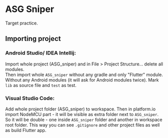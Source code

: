 # ASG Sniper

Target practice.

## Importing project

### Android Studio/ IDEA Intellij:
Import whole project (ASG_sniper) and in File > Project Structure... delete all modules.  
Then import whole `ASG_sniper` without any gradle and only "Flutter" module.
Without any Android modules (it will ask for Android modules twice).
Mark `lib` as source file and `test` as test.

### Visual Studio Code:
Add whole project folder (ASG_sniper) to workspace.
Then in platform.io import NodeMCU part - it will be visible as extra folder next to `ASG_sniper`.
So it will be double - one inside `ASG_sniper` folder and another in workspace root folder.
This way you can see `.gitignore` and other project files as well as build Flutter app.
